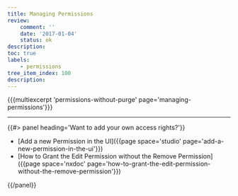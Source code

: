 ```yaml
---
title: Managing Permissions
review:
    comment: ''
    date: '2017-01-04'
    status: ok
description:
toc: true
labels:
    - permissions
tree_item_index: 100
description:
---
```

{{{multiexcerpt 'permissions-without-purge' page='managing-permissions'}}}

* * *

<div class="row" data-equalizer data-equalize-on="medium">
<div class="column medium-6">
{{#> panel heading='Want to add your own access rights?'}}

- [Add a new Permission in the UI]({{page space='studio' page='add-a-new-permission-in-the-ui'}})
- [How to Grant the Edit Permission without the Remove Permission]({{page space='nxdoc' page='how-to-grant-the-edit-permission-without-the-remove-permission'}})

{{/panel}}
</div>
<div class="column medium-6">

&nbsp;

</div>
</div>
